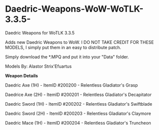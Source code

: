 # Daedric-Weapons-WoW-WoTLK-3.3.5-
Daedric Weapons for WoTLK 3.3.5

Adds new Daedric Weapons to WoW. I DO NOT TAKE CREDIT FOR THESE MODELS, I simply put them in an easy to distribute patch.

Simply download the *.MPQ and put it into your "Data" folder.

Models By: Alastor Strix'Efuartus


**Weapon Details**

Daedric Axe (1H) - ItemID #200200  - Relentless Gladiator's Grasp

Daedrice Axe (2H) - ItemID #200201 - Relentless Gladiator's Decapitator

Daedric Sword (1H) - ItemID #200202 - Relentless Gladiator's Swiftblade

Daedric Sword (2H) - ItemID #200203 - Relentless Gladiator's Claymore

Daedric Mace (1H) - ItemID #200204 - Relentless Gladiator's Truncheon
